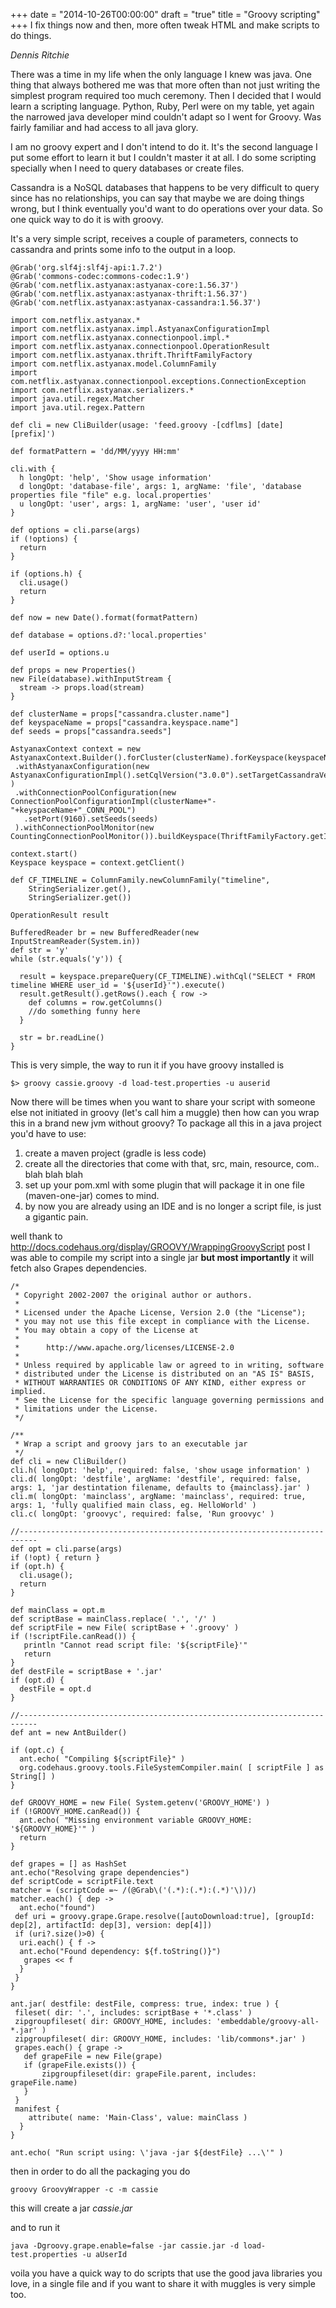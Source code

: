 +++
date = "2014-10-26T00:00:00"
draft = "true"
title = "Groovy scripting"
+++
I fix things now and then, more often tweak HTML and make scripts to do things.

*Dennis Ritchie*


There was a time in my life when the only language I knew was java. One thing that always bothered me was that more often than not just writing the simplest program required too much ceremony. Then I decided that I would learn a scripting language. Python, Ruby, Perl  were on my table, yet again the narrowed java developer mind couldn't adapt so I went for Groovy. Was fairly familiar and had access to all java glory. 

I am no groovy expert and I don't intend to do it. It's the second language I put some effort to learn it but I couldn't master it at all. I do some scripting specially when I need to query databases or create files. 

Cassandra is a NoSQL databases that happens to be very difficult to query since has no relationships, you can say that maybe we are doing things wrong, but I think eventually you'd want to do operations over your data. So one quick way to do it is with groovy. 

It's a very simple script, receives a couple of parameters, connects to cassandra and prints some info to the output in a loop. 

    @Grab('org.slf4j:slf4j-api:1.7.2')
    @Grab('commons-codec:commons-codec:1.9')
    @Grab('com.netflix.astyanax:astyanax-core:1.56.37')
    @Grab('com.netflix.astyanax:astyanax-thrift:1.56.37')
    @Grab('com.netflix.astyanax:astyanax-cassandra:1.56.37')

    import com.netflix.astyanax.*
    import com.netflix.astyanax.impl.AstyanaxConfigurationImpl
    import com.netflix.astyanax.connectionpool.impl.*
    import com.netflix.astyanax.connectionpool.OperationResult
    import com.netflix.astyanax.thrift.ThriftFamilyFactory
    import com.netflix.astyanax.model.ColumnFamily
    import com.netflix.astyanax.connectionpool.exceptions.ConnectionException
    import com.netflix.astyanax.serializers.*
    import java.util.regex.Matcher
    import java.util.regex.Pattern

    def cli = new CliBuilder(usage: 'feed.groovy -[cdflms] [date] [prefix]')

    def formatPattern = 'dd/MM/yyyy HH:mm'

    cli.with {
      h longOpt: 'help', 'Show usage information'
      d longOpt: 'database-file', args: 1, argName: 'file', 'database properties file "file" e.g. local.properties'
      u longOpt: 'user', args: 1, argName: 'user', 'user id'
    }

    def options = cli.parse(args)
    if (!options) {
      return
    }

    if (options.h) {
      cli.usage()
      return
    }

    def now = new Date().format(formatPattern)

    def database = options.d?:'local.properties'

    def userId = options.u

    def props = new Properties()
    new File(database).withInputStream { 
      stream -> props.load(stream) 
    }

    def clusterName = props["cassandra.cluster.name"]
    def keyspaceName = props["cassandra.keyspace.name"]
    def seeds = props["cassandra.seeds"]

    AstyanaxContext context = new AstyanaxContext.Builder().forCluster(clusterName).forKeyspace(keyspaceName)
     .withAstyanaxConfiguration(new AstyanaxConfigurationImpl().setCqlVersion("3.0.0").setTargetCassandraVersion("1.2")
    )
     .withConnectionPoolConfiguration(new ConnectionPoolConfigurationImpl(clusterName+"-"+keyspaceName+"_CONN_POOL")
       .setPort(9160).setSeeds(seeds)
     ).withConnectionPoolMonitor(new CountingConnectionPoolMonitor()).buildKeyspace(ThriftFamilyFactory.getInstance())
     
    context.start()
    Keyspace keyspace = context.getClient()

    def CF_TIMELINE = ColumnFamily.newColumnFamily("timeline", 
        StringSerializer.get(),
        StringSerializer.get())

    OperationResult result

    BufferedReader br = new BufferedReader(new InputStreamReader(System.in))
    def str = 'y'
    while (str.equals('y')) {
      
      result = keyspace.prepareQuery(CF_TIMELINE).withCql("SELECT * FROM timeline WHERE user_id = '${userId}'").execute()
      result.getResult().getRows().each { row ->
        def columns = row.getColumns()
        //do something funny here
      }
      
      str = br.readLine()
    }

This is very simple, the way to run it if you have groovy installed is

    $> groovy cassie.groovy -d load-test.properties -u auserid

Now there will be times when you want to share your script with someone else not initiated in groovy (let's call him a muggle) then how can you wrap this in a brand new jvm without groovy?  To package all this in a java project you'd have to use:
1. create a maven project (gradle is less code)
2. create all the directories that come with that, src, main, resource, com.. blah blah blah
3. set up your pom.xml with some plugin that will package it in one file (maven-one-jar) comes to mind. 
4. by now you are already using an IDE and is no longer a script file, is just a gigantic pain. 

well thank to <http://docs.codehaus.org/display/GROOVY/WrappingGroovyScript> post I was able to compile my script into a single jar **but most importantly** it will fetch also Grapes dependencies.

    /*
     * Copyright 2002-2007 the original author or authors.
     *
     * Licensed under the Apache License, Version 2.0 (the "License");
     * you may not use this file except in compliance with the License.
     * You may obtain a copy of the License at
     *
     *      http://www.apache.org/licenses/LICENSE-2.0
     *
     * Unless required by applicable law or agreed to in writing, software
     * distributed under the License is distributed on an "AS IS" BASIS,
     * WITHOUT WARRANTIES OR CONDITIONS OF ANY KIND, either express or implied.
     * See the License for the specific language governing permissions and
     * limitations under the License.
     */

    /**
     * Wrap a script and groovy jars to an executable jar
     */
    def cli = new CliBuilder()
    cli.h( longOpt: 'help', required: false, 'show usage information' )
    cli.d( longOpt: 'destfile', argName: 'destfile', required: false, args: 1, 'jar destintation filename, defaults to {mainclass}.jar' )
    cli.m( longOpt: 'mainclass', argName: 'mainclass', required: true, args: 1, 'fully qualified main class, eg. HelloWorld' )
    cli.c( longOpt: 'groovyc', required: false, 'Run groovyc' )

    //--------------------------------------------------------------------------
    def opt = cli.parse(args)
    if (!opt) { return }
    if (opt.h) {
      cli.usage();
      return
    }

    def mainClass = opt.m
    def scriptBase = mainClass.replace( '.', '/' )
    def scriptFile = new File( scriptBase + '.groovy' )
    if (!scriptFile.canRead()) {
       println "Cannot read script file: '${scriptFile}'"
       return
    }
    def destFile = scriptBase + '.jar'
    if (opt.d) {
      destFile = opt.d
    }

    //--------------------------------------------------------------------------
    def ant = new AntBuilder()

    if (opt.c) {
      ant.echo( "Compiling ${scriptFile}" )
      org.codehaus.groovy.tools.FileSystemCompiler.main( [ scriptFile ] as String[] )
    }

    def GROOVY_HOME = new File( System.getenv('GROOVY_HOME') )
    if (!GROOVY_HOME.canRead()) {
      ant.echo( "Missing environment variable GROOVY_HOME: '${GROOVY_HOME}'" )
      return
    }

    def grapes = [] as HashSet
    ant.echo("Resolving grape dependencies")
    def scriptCode = scriptFile.text
    matcher = (scriptCode =~ /(@Grab\('(.*):(.*):(.*)'\))/)
    matcher.each() { dep ->
      ant.echo("found")
     def uri = groovy.grape.Grape.resolve([autoDownload:true], [groupId: dep[2], artifactId: dep[3], version: dep[4]])
     if (uri?.size()>0) {
      uri.each() { f ->
      ant.echo("Found dependency: ${f.toString()}")
       grapes << f
      }
     }
    } 
     
    ant.jar( destfile: destFile, compress: true, index: true ) {
     fileset( dir: '.', includes: scriptBase + '*.class' )
     zipgroupfileset( dir: GROOVY_HOME, includes: 'embeddable/groovy-all-*.jar' )
     zipgroupfileset( dir: GROOVY_HOME, includes: 'lib/commons*.jar' )
     grapes.each() { grape ->
       def grapeFile = new File(grape)
       if (grapeFile.exists()) {
           zipgroupfileset(dir: grapeFile.parent, includes: grapeFile.name)
       }
     }
     manifest {
        attribute( name: 'Main-Class', value: mainClass )
      }
    }

    ant.echo( "Run script using: \'java -jar ${destFile} ...\'" )

then in order to do all the packaging you do

    groovy GroovyWrapper -c -m cassie

this will create a jar *cassie.jar* 

and to run it

    java -Dgroovy.grape.enable=false -jar cassie.jar -d load-test.properties -u aUserId

voila you have a quick way to do scripts that use the good java libraries you love, in a single file and if you want to share it with muggles is very simple too. 
